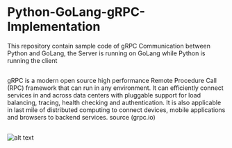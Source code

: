 # Python-GoLang-gRPC-Implementation
This repository contain sample code of gRPC Communication between Python and GoLang, the Server is running on GoLang while Python is running the client

##

gRPC is a modern open source high performance Remote Procedure Call (RPC) framework that can run in any environment. It can efficiently connect services in and across data centers with pluggable support for load balancing, tracing, health checking and authentication. It is also applicable in last mile of distributed computing to connect devices, mobile applications and browsers to backend services. source (grpc.io)

##
![alt text](https://docs.google.com/drawings/d/e/2PACX-1vSiNOTj8nhXLIAIE8tgBDBKSCAjGKUO8-7evHAMqlytecH2zEdbhEyjSG27m5Fs1hoTMvziHlTGo-XE/pub?w=960&h=720)

